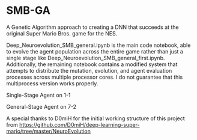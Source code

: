 # SMB-GA
A Genetic Algorithm approach to creating a DNN that succeeds at the original Super Mario Bros. game for the NES.

Deep_Neuroevolution_SMB_general.ipynb is the main code notebook, able to evolve the agent population across the entire game rather than just a single stage like Deep_Neuroevolution_SMB_general_first.ipynb. Additionally, the remaining notebook contains a modified system that attempts to distribute the mutation, evolution, and agent evaluation processes across multiple processor cores. I do not guarantee that this multiprocess version works properly.

Single-Stage Agent on 1-1
[](https://user-images.githubusercontent.com/17036849/112732698-e25e9f00-8f11-11eb-808a-192a84d1cb02.mp4)


General-Stage Agent on 7-2
[](https://user-images.githubusercontent.com/17036849/112732709-f0acbb00-8f11-11eb-886d-19dbe1bf774e.mp4)



A special thanks to D0miH for the initial working structure of this project from https://github.com/D0miH/deep-learning-super-mario/tree/master/NeuroEvolution
